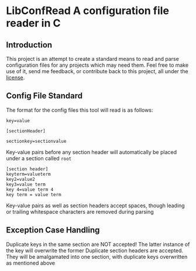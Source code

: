 # LibConfRead A configuration file reader in C

Introduction
---------------------
This project is an attempt to create a standard means to read and parse configuration files for any projects which may need them.
Feel free to make use of it, send me feedback, or contribute back to this project, all under the [license](LICENSE).

Config File Standard
---------------------
The format for the config files this tool will read is as follows:

```
key=value

[sectionHeader]

sectionkey=sectionvalue

```
Key-value pairs before any section header will automatically be placed under a section called `root`

```
[section header]
keyterm=valueterm
key2=value2
key3=value term
key 4=value term 4
key term = value term
```
Key-value pairs as well as section headers accept spaces, though leading or trailing whitespace characters are removed during parsing

Exception Case Handling
------------------------
Duplicate keys in the same section are NOT accepted! The latter instance of the key will overwrite the former
Duplicate section headers are accepted. They will be amalgamated into one section, with duplicate keys overwritten as mentioned above
